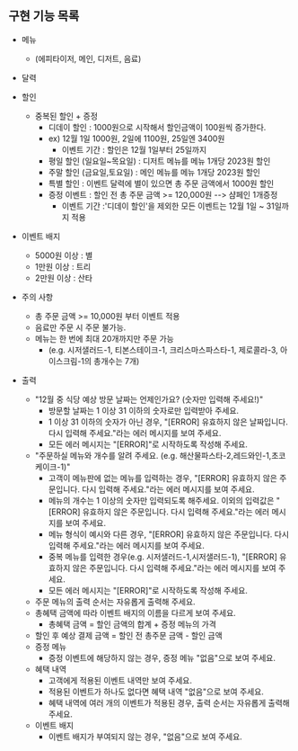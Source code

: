 ## 구현 기능 목록

- 메뉴
    - (에피타이저, 메인, 디저트, 음료)
- 달력
- 할인
    - 중복된 할인 + 증정
        - 디데이 할인 : 1000원으로 시작해서 할인금액이 100원씩 증가한다.
        - ex) 12월 1일 1000원, 2일에 1100원, 25일엔 3400원
            - 이벤트 기간 : 할인은 12월 1일부터 25일까지
        - 평일 할인 (일요일~목요일) : 디저트 메뉴를 메뉴 1개당 2023원 할인
        - 주말 할인 (금요일,토요일) : 메인 메뉴를 메뉴 1개당 2023원 할인
        - 특별 할인 : 이벤트 달력에 별이 있으면 총 주문 금액에서 1000원 할인
        - 증정 이벤트 : 할인 전 총 주문 금액 >= 120,000원 --> 샴페인 1개증정
            - 이벤트 기간 :'디데이 할인'을 제외한 모든 이벤트는 12월 1일 ~ 31일까지 적용

- 이벤트 배지
    - 5000원 이상 : 별
    - 1만원 이상 : 트리
    - 2만원 이상 : 산타

- 주의 사항
    - 총 주문 금액 >= 10,000원 부터 이벤트 적용
    - 음료만 주문 시 주문 불가능.
    - 메뉴는 한 번에 최대 20개까지만 주문 가능
        - (e.g. 시저샐러드-1, 티본스테이크-1, 크리스마스파스타-1, 제로콜라-3, 아이스크림-1의 총개수는 7개)


- 출력
    - "12월 중 식당 예상 방문 날짜는 언제인가요? (숫자만 입력해 주세요!)"
        - 방문할 날짜는 1 이상 31 이하의 숫자로만 입력받아 주세요.
        - 1 이상 31 이하의 숫자가 아닌 경우, "[ERROR] 유효하지 않은 날짜입니다. 다시 입력해 주세요."라는 에러 메시지를 보여 주세요.
        - 모든 에러 메시지는 "[ERROR]"로 시작하도록 작성해 주세요.
    - "주문하실 메뉴와 개수를 알려 주세요. (e.g. 해산물파스타-2,레드와인-1,초코케이크-1)"
        - 고객이 메뉴판에 없는 메뉴를 입력하는 경우, "[ERROR] 유효하지 않은 주문입니다. 다시 입력해 주세요."라는 에러 메시지를 보여 주세요.
        - 메뉴의 개수는 1 이상의 숫자만 입력되도록 해주세요. 이외의 입력값은 "[ERROR] 유효하지 않은 주문입니다. 다시 입력해 주세요."라는 에러 메시지를 보여 주세요.
        - 메뉴 형식이 예시와 다른 경우, "[ERROR] 유효하지 않은 주문입니다. 다시 입력해 주세요."라는 에러 메시지를 보여 주세요.
        - 중복 메뉴를 입력한 경우(e.g. 시저샐러드-1,시저샐러드-1), "[ERROR] 유효하지 않은 주문입니다. 다시 입력해 주세요."라는 에러 메시지를 보여 주세요.
        - 모든 에러 메시지는 "[ERROR]"로 시작하도록 작성해 주세요.
    - 주문 메뉴의 출력 순서는 자유롭게 출력해 주세요.
    - 총혜택 금액에 따라 이벤트 배지의 이름을 다르게 보여 주세요.
        - 총혜택 금액 = 할인 금액의 합계 + 증정 메뉴의 가격
    - 할인 후 예상 결제 금액 = 할인 전 총주문 금액 - 할인 금액
    - 증정 메뉴
        - 증정 이벤트에 해당하지 않는 경우, 증정 메뉴 "없음"으로 보여 주세요.
    - 혜택 내역
        - 고객에게 적용된 이벤트 내역만 보여 주세요.
        - 적용된 이벤트가 하나도 없다면 혜택 내역 "없음"으로 보여 주세요.
        - 혜택 내역에 여러 개의 이벤트가 적용된 경우, 출력 순서는 자유롭게 출력해주세요.
    - 이벤트 배지
        - 이벤트 배지가 부여되지 않는 경우, "없음"으로 보여 주세요.


